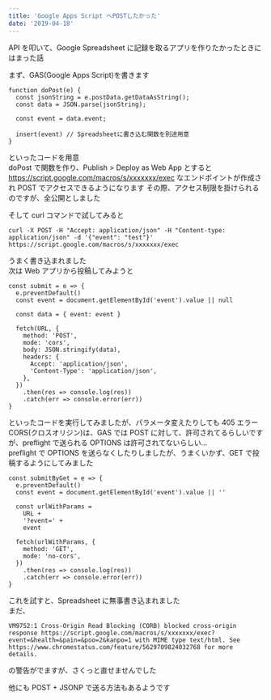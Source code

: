 ```yaml
---
title: 'Google Apps Script へPOSTしたかった'
date: '2019-04-18'
---
```


API を叩いて、Google Spreadsheet に記録を取るアプリを作りたかったときにはまった話

まず、GAS(Google Apps Script)を書きます

```
function doPost(e) {
  const jsonString = e.postData.getDataAsString();
  const data = JSON.parse(jsonString);

  const event = data.event;

  insert(event) // Spreadsheetに書き込む関数を別途用意
}
```

といったコードを用意  
doPost で関数を作り、Publish > Deploy as Web App とすると
https://script.google.com/macros/s/xxxxxxx/exec なエンドポイントが作成され POST でアクセスできるようになります
その際、アクセス制限を掛けられるのですが、全公開としました

そして curl コマンドで試してみると

```
curl -X POST -H "Accept: application/json" -H "Content-type: application/json" -d '{"event": "test"}' https://script.google.com/macros/s/xxxxxxx/exec
```

うまく書き込まれました  
次は Web アプリから投稿してみようと

```
const submit = e => {
  e.preventDefault()
  const event = document.getElementById('event').value || null

  const data = { event: event }

  fetch(URL, {
    method: 'POST',
    mode: 'cors',
    body: JSON.stringify(data),
    headers: {
      Accept: 'application/json',
      'Content-Type': 'application/json',
    },
  })
    .then(res => console.log(res))
    .catch(err => console.error(err))
}
```

といったコードを実行してみましたが、パラメータ変えたりしても 405 エラー  
CORS(クロスオリジン)は、GAS では POST に対して、許可されてるらしいですが、preflight で送られる OPTIONS は許可されてないらしい...  
preflight で OPTIONS を送らなくしたりしましたが、うまくいかず、GET で投稿するようにしてみました

```
const submitByGet = e => {
  e.preventDefault()
  const event = document.getElementById('event').value || ''

  const urlWithParams =
    URL +
    '?event=' +
    event

  fetch(urlWithParams, {
    method: 'GET',
    mode: 'no-cors',
  })
    .then(res => console.log(res))
    .catch(err => console.error(err))
}
```

これを試すと、Spreadsheet に無事書き込まれました  
まだ、

```
VM9752:1 Cross-Origin Read Blocking (CORB) blocked cross-origin response https://script.google.com/macros/s/xxxxxxx/exec?event=&health=&pain=&poo=2&kanpo=1 with MIME type text/html. See https://www.chromestatus.com/feature/5629709824032768 for more details.
```

の警告がでますが、さくっと直せませんでした

他にも POST + JSONP で送る方法もあるようです

